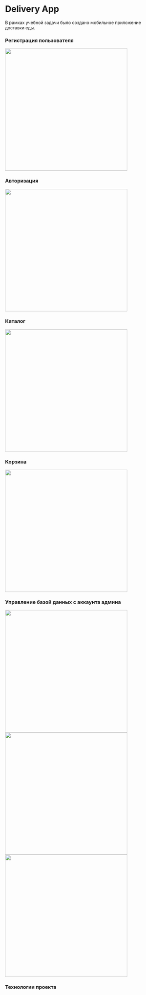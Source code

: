 # Delivery App
В рамках учебной задачи было создано мобильное приложение доставки еды.
### Регистрация пользователя
<img src="Screens/registration.png" width="400">

### Авторизация
<img src="Screens/login.png" width="400">

### Каталог
<img src="Screens/catalog.png" width="400">

### Корзина
<img src="Screens/basket.png" width="400">

### Управление базой данных с аккаунта админа
<img src="Screens/dblist.png" width="400">
<img src="Screens/dbadd.png" width="400">
<img src="Screens/dbupdate.png" width="400">

### Технологии проекта
